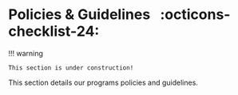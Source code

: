 # Policies & Guidelines &nbsp; :octicons-checklist-24:

!!! warning

    This section is under construction!

This section details our programs policies and guidelines.
